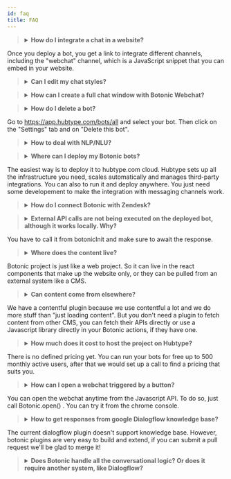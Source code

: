 ```yaml
---
id: faq
title: FAQ
---
```


><details><summary><b>How do I integrate a chat in a website?</b></summary>
Once you deploy a bot,  you get a link to integrate different channels, including the "webchat" channel, which is a JavaScript snippet that you can embed in your website.
</details>

><details><summary><b>Can I edit my chat styles?</b></summary>
>Yes, you can edit your chat styles. Hubtype provides support for web chat (JS SDK) and in-app chat (iOS/Android SDK). 
>You can't change the style of messaging apps like WhatsApp or Facebook Messenger though, as they embed html pages within their chat window. In this particular case, only webviews can be customized.
></details>

><details><summary><b>How can I create a full chat window with Botonic Webchat?</b></summary>
>You can create a chat interface where a whole chat window is displayed (not just an embedded webchat in a website). Although this option is not pre-configured, you can do it by using webpack. To do so, you must create a "self-hosted" project in "src/self-hosted" in your botonic project. Then, replace "webchat.template.html" by your own HTML file. Configure the style of the webchat to fit the entire screen with 100% values for height and length. Finally, define "onInit:app=>app.ope" to load and open it by default.
></details>

><details><summary><b>How do I delete a bot?</b></summary>
Go to https://app.hubtype.com/bots/all and select your bot. Then click on the "Settings" tab and on "Delete this bot".
</details>

><details><summary><b>How to deal with NLP/NLU?</b></summary>
>To deal with NLP/NLU, you can use the Botonic NLU plugin. It allows you to create different intents and assign keywords or phrases. These will match with the intent and direct to the corresponding route. You can also integrate Dialogflow, Watson, Luis or Inbenta.
></details>

><details><summary><b>Where can I deploy my Botonic bots?</b></summary>
The easiest way is to deploy it to hubtype.com cloud. Hubtype sets up all the infrastructure you need, scales automatically and manages third-party integrations.
You can also to run it and deploy anywhere. You just need some developement to make the integration with messaging channels work.
></details>

><details><summary><b>How do I connect Botonic with Zendesk?</b></summary>
>Although Zendesk integration is not a Botonic open-source plugin like DialogFlow, you can do it by deploying your bot and contact the Botonic team on Slack. They will help you with the next steps.
></details>

><details><summary><b>External API calls are not being executed on the deployed bot, although it works locally. Why?</b></summary>
You have to call it from botonicInit and make sure to await the response.
></details>

><details><summary><b>Where does the content live?</b></summary> 
Botonic project is just like a web project. So it can live in the react components that make up the website only, or they can be pulled from an external system like a CMS.
></details> 

><details><summary><b>Can content come from elsewhere?</b></summary>
We have a contentful plugin because we use contentful a lot and we do more stuff than "just loading content". But you don't need a plugin to fetch content from other CMS, you can fetch their APIs directly or use a Javascript library directly in your Botonic actions, if they have one.
></details>

><details><summary><b>How much does it cost to host the project on Hubtype?</b></summary>
There is no defined pricing yet. You can run your bots for free up to 500 monthly active users, after that we would set up a call to find a pricing that suits you.
></details>

><details><summary><b>How can I open a webchat triggered by a button?</b></summary> 
You can open the webchat anytime from the Javascript API. To do so, just call Botonic.open() . You can try it from the chrome console.
></details>

><details><summary><b>How to get responses from google Dialogflow knowledge base?</b></summary>
The current dialogflow plugin doesn't support knowledge base. However, botonic plugins are very easy to build and extend, if you can submit a pull request we'll be glad to merge it!
></details>

><details><summary><b>Does Botonic handle all the conversational logic? Or does it require another system, like Dialogflow?</b></summary>Botonic has its own NLU plugin called "botonic-plugin-nlu". There are also available plugins to integrate with well-known systems like Dialogflow, LUIS, etc. 
></details>

